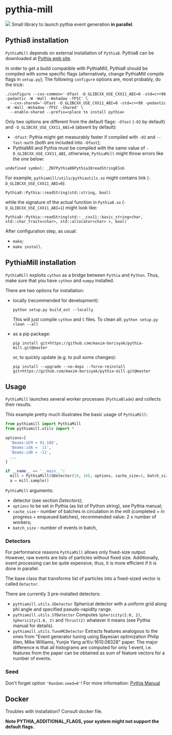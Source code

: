 # pythia-mill
![](http://sr.photos1.fotosearch.com/bthumb/CSP/CSP893/k8938410.jpg)
Small library to launch pythia event generation __in parallel__.


## Pythia8 installation

`PythiaMill` depends on external installation of `Pythia8`.
Pythia8 can be downloaded at [Pythia web site](http://home.thep.lu.se/Pythia/).

In order to get a build compatible with PythiaMill, Pythia8 should be compiled with some specific flags (alternatively, change PythiaMill compile flags in `setup.py`);
The following `configure` options are, most probably, do the trick:

```
./configure --cxx-common='-Ofast -D_GLIBCXX_USE_CXX11_ABI=0 -std=c++98 -pedantic -W -Wall -Wshadow -fPIC' \
  --cxx-shared='-Ofast -D_GLIBCXX_USE_CXX11_ABI=0 -std=c++98 -pedantic -W -Wall -Wshadow -fPIC -shared' \
  --enable-shared --prefix=<place to install pythia>
```

Only two options are different from the default flags: `-Ofast` (`-O2` by default) and `-D_GLIBCXX_USE_CXX11_ABI=0` (absent by default):
- `-Ofast`: Pythia might get measurably faster if compiled with `-03` and `--fast-math` (both are included into `-Ofast`);
- PythiaMill and Pythia must be compiled with the same value of `-D_GLIBCXX_USE_CXX11_ABI`, otherwise, `PythiaMill` might throw errors like the one below:
```
undefined symbol: _ZN7Pythia86Pythia10readStringESsb
```

For example, `pythiamill/utils/pythiautils.so` might contains link (`-D_GLIBCXX_USE_CXX11_ABI=0`):
```
Pythia8::Pythia::readString(std::string, bool)
```

while the signature of the actual function in `Pythia8.so` (`-D_GLIBCXX_USE_CXX11_ABI=1`) might look like:

```
Pythia8::Pythia::readString(std::__cxx11::basic_string<char, std::char_traits<char>, std::allocator<char> >, bool)
```

After configuration step, as usual:
- `make`;
- `make install`.

## PythiaMill installation

`PythiaMill` exploits `cython` as a bridge between `Pythia` and `Python`. Thus, make sure that you have `cython` and `numpy` installed.

There are two options for installation:
- locally (recommended for development):
  ```
  python setup.py build_ext --locally
  ```

  This will just compile `cython` and `C` files.
  To clean all: `python setup.py clean --all`

- as a pip package:
  ```
  pip install git+https://github.com/maxim-borisyak/pythia-mill.git@master
  ```
  or, to quickly update (e.g. to pull some changes):
  ```
  pip install --upgrade --no-deps --force-reinstall git+https://github.com/maxim-borisyak/pythia-mill.git@master
  ```

## Usage

`PythiaMill` launches several worker processes (`PythiaBlade`) and collects their results.

This example pretty much illustrates the basic usage of `PythiaMill`:

```python
from pythiamill import PythiaMill
from pythiamill.utils import *

options=[
  'Beams:eCM = 91.188',
  'Beams:idA =  11',
  'Beams:idB = -11',
  ...
]

if __name__ == '__main__':
  mill = PythiaMill(SDetector(10, 10), options, cache_size=4, batch_size=16, n_workers=2)
  a = mill.sample()
```

`PythiaMill` arguments:
- detector (see section *Detectors*);
- `options` to be set in Pythia (as list of Python string), see Pythia manual;
- `cache_size` - number of batches in circulation in the mill (completed + in progress + enqueued batches), recommended value: 2 x number of workers;
- `batch_size` - number of events in batch, 


### Detectors

For performance reasons `PythiaMill` allows only fixed-size output. However, raw events are lists of particles without fixed size.
Additionally, event processing can be quite expensive, thus, it is more efficient if it is done in parallel.

The base class that transforms list of particles into a fixed-sized vector is called `Detector`.

There are currently 3 pre-installed detectors:

- `pythiamill.utils.SDetector`
  Spherical detector with a uniform grid along phi angle and specified pseudo-rapidity range.
- `pythiamill.utils.STDetector`
  Computes `Sphericity(2.0, 2)`, `Sphericity(1.0, 2)` and `Thrust(2)` whatever it means (see Pythia manual for details).
- `pythiamill.utils.TuneMCDetector`
  Extracts features analogous to the ones from "Event generator tuning using Bayesian optimization Philip Ilten, Mike Williams, Yunjie Yang arXiv:1610.08328" paper.
  The major difference is that all histograms are computed for only 1 event, i.e. features from the paper can be obtained as sum of feature vectors for a number of events.

### Seed

Don't forget option `'Random:seed=0'`!
For more information: [Pythia Manual](http://home.thep.lu.se/Pythia/pythia82html/RandomNumberSeed.html)

## Docker

Troubles with installation? Consult docker file. 

__Note PYTHIA_ADDITIONAL_FLAGS, your system might not support the default flags.__    